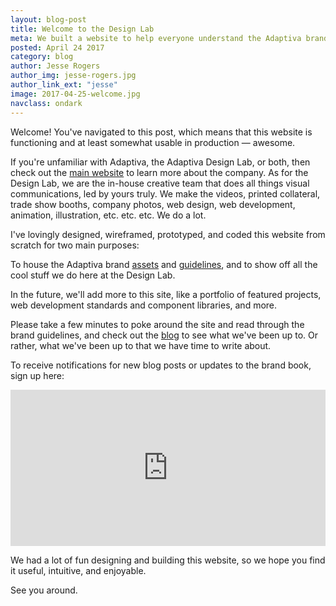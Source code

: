 ```yaml
---
layout: blog-post
title: Welcome to the Design Lab
meta: We built a website to help everyone understand the Adaptiva brand. Now what?
posted: April 24 2017
category: blog
author: Jesse Rogers
author_img: jesse-rogers.jpg
author_link_ext: "jesse"
image: 2017-04-25-welcome.jpg
navclass: ondark
---
```

Welcome! You've navigated to this post, which means that this website is functioning and at least somewhat usable in production — awesome.

If you're unfamiliar with Adaptiva, the Adaptiva Design Lab, or both, then check out the [main website](https://adaptiva.com) to learn more about the company. As for the Design Lab, we are the in-house creative team that does all things visual communications, led by yours truly. We make the videos, printed collateral, trade show booths, company photos, web design, web development, animation, illustration, etc. etc. etc. We do a lot.

I've lovingly designed, wireframed, prototyped, and coded this website from scratch for two main purposes:

To house the Adaptiva brand [assets]({{site.baseurl}}/assets) and [guidelines]({{site.baseurl}}/guidelines), and to show off all the cool stuff we do here at the Design Lab.

In the future, we'll add more to this site, like a portfolio of featured projects, web development standards and component libraries, and more.

Please take a few minutes to poke around the site and read through the brand guidelines, and check out the [blog]({{site.baseurl}}/blog) to see what we've been up to. Or rather, what we've been up to that we have time to write about.

To receive notifications for new blog posts or updates to the brand book, sign up here:
<iframe src="https://go.pardot.com/l/139131/2017-04-24/223dw4" width="100%" height="250" type="text/html" frameborder="0" allowTransparency="true" style="border: 0"></iframe>

We had a lot of fun designing and building this website, so we hope you find it useful, intuitive, and enjoyable.

See you around.
